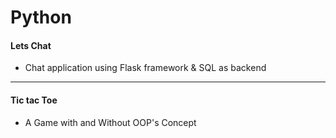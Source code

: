 # Python

#### Lets Chat
- Chat application using Flask framework & SQL as backend
<hr>

#### Tic tac Toe
- A Game with and Without OOP's Concept
